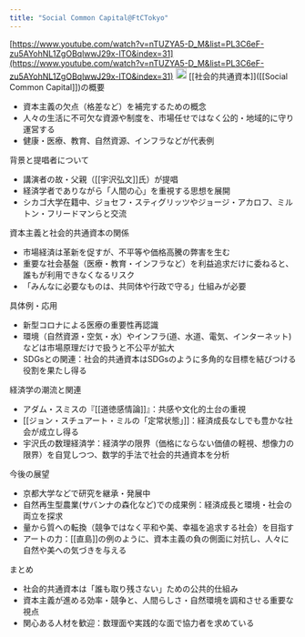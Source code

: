 ```yaml
---
title: "Social Common Capital@FtCTokyo"
---
```


[https://www.youtube.com/watch?v=nTUZYA5-D_M&list=PL3C6eF-zu5AYohNL1ZgOBqlwwJ29x-lTO&index=31](https://www.youtube.com/watch?v=nTUZYA5-D_M&list=PL3C6eF-zu5AYohNL1ZgOBqlwwJ29x-lTO&index=31)
<img src='https://scrapbox.io/api/pages/nishio/o1 Pro/icon' alt='o1 Pro.icon' height="19.5"/>
[[社会的共通資本]]([[Social Common Capital]])の概要
- 資本主義の欠点（格差など）を補完するための概念
- 人々の生活に不可欠な資源や制度を、市場任せではなく公的・地域的に守り運営する
- 健康・医療、教育、自然資源、インフラなどが代表例

背景と提唱者について
- 講演者の故・父親（[[宇沢弘文]]氏）が提唱
- 経済学者でありながら「人間の心」を重視する思想を展開
- シカゴ大学在籍中、ジョセフ・スティグリッツやジョージ・アカロフ、ミルトン・フリードマンらと交流

資本主義と社会的共通資本の関係
- 市場経済は革新を促すが、不平等や価格高騰の弊害を生む
- 重要な社会基盤（医療・教育・インフラなど）を利益追求だけに委ねると、誰もが利用できなくなるリスク
- 「みんなに必要なものは、共同体や行政で守る」仕組みが必要

具体例・応用
- 新型コロナによる医療の重要性再認識
- 環境（自然資源・空気・水）やインフラ(道、水道、電気、インターネット)などは市場原理だけで扱うと不公平が拡大
- SDGsとの関連：社会的共通資本はSDGsのように多角的な目標を結びつける役割を果たし得る

経済学の潮流と関連
- アダム・スミスの『[[道徳感情論]]』：共感や文化的土台の重視
- [[ジョン・スチュアート・ミルの「定常状態」]]：経済成長なしでも豊かな社会が成立し得る
- 宇沢氏の数理経済学：経済学の限界（価格にならない価値の軽視、想像力の限界）を自覚しつつ、数学的手法で社会的共通資本を分析

今後の展望
- 京都大学などで研究を継承・発展中
- 自然再生型農業(サバンナの森化など)での成果例：経済成長と環境・社会の両立を探求
- 量から質への転換（競争ではなく平和や美、幸福を追求する社会）を目指す
- アートの力：[[直島]]の例のように、資本主義の負の側面に対抗し、人々に自然や美への気づきを与える

まとめ
- 社会的共通資本は「誰も取り残さない」ための公共的仕組み
- 資本主義が進める効率・競争と、人間らしさ・自然環境を調和させる重要な視点
- 関心ある人材を歓迎：数理面や実践的な面で協力者を求めている
